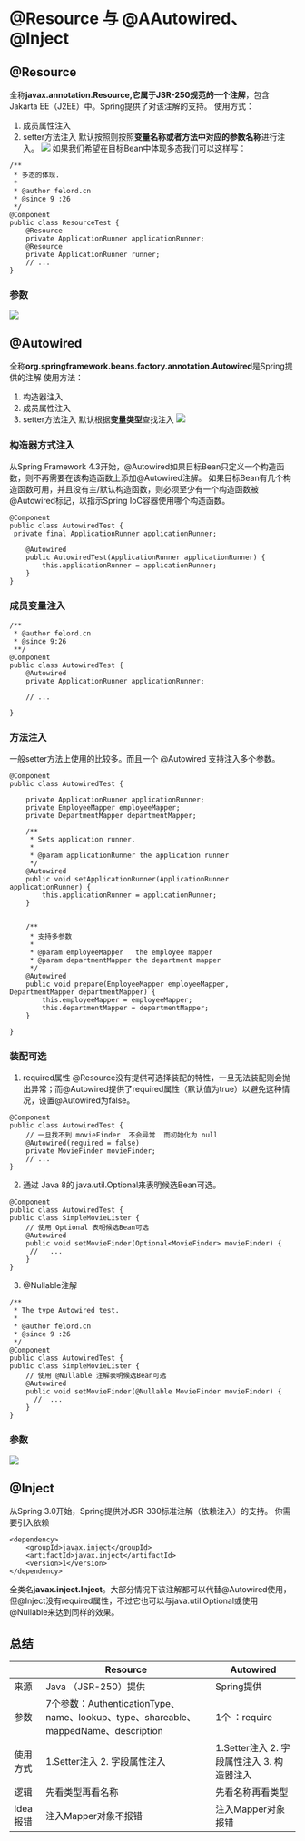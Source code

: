 # @Resource 与 @AAutowired、@Inject

## @Resource
全称**javax.annotation.Resource,它属于JSR-250规范的一个注解**，包含Jakarta EE（J2EE）中。Spring提供了对该注解的支持。 
使用方式：
1. 成员属性注入
2. setter方法注入
默认按照则按照**变量名称或者方法中对应的参数名称**进行注入。
![](img_1.png)
   如果我们希望在目标Bean中体现多态我们可以这样写：
```
/**
 * 多态的体现.
 *
 * @author felord.cn
 * @since 9 :26
 */
@Component
public class ResourceTest {
    @Resource
    private ApplicationRunner applicationRunner;    
    @Resource
    private ApplicationRunner runner;
    // ...
}

```
### 参数
![](img_4.png)
## @Autowired
全称**org.springframework.beans.factory.annotation.Autowired**是Spring提供的注解
使用方法：
1. 构造器注入
2. 成员属性注入
3. setter方法注入
默认根据**变量类型**查找注入
![](img_2.png)

### 构造器方式注入
从Spring Framework 4.3开始，@Autowired如果目标Bean只定义一个构造函数，则不再需要在该构造函数上添加@Autowired注解。
如果目标Bean有几个构造函数可用，并且没有主/默认构造函数，则必须至少有一个构造函数被@Autowired标记，以指示Spring IoC容器使用哪个构造函数。
```
@Component
public class AutowiredTest {
 private final ApplicationRunner applicationRunner;

    @Autowired
    public AutowiredTest(ApplicationRunner applicationRunner) {
        this.applicationRunner = applicationRunner;
    }
}
```
### 成员变量注入
```
/**
 * @author felord.cn
 * @since 9:26
 **/
@Component
public class AutowiredTest {
    @Autowired
    private ApplicationRunner applicationRunner;
    
    // ...
    
}

```
### 方法注入
一般setter方法上使用的比较多。而且一个 @Autowired 支持注入多个参数。
```
@Component
public class AutowiredTest {

    private ApplicationRunner applicationRunner;
    private EmployeeMapper employeeMapper;
    private DepartmentMapper departmentMapper;

    /**
     * Sets application runner.
     *
     * @param applicationRunner the application runner
     */
    @Autowired
    public void setApplicationRunner(ApplicationRunner applicationRunner) {
        this.applicationRunner = applicationRunner;
    }


    /**
     * 支持多参数
     *
     * @param employeeMapper   the employee mapper
     * @param departmentMapper the department mapper
     */
    @Autowired
    public void prepare(EmployeeMapper employeeMapper, DepartmentMapper departmentMapper) {
        this.employeeMapper = employeeMapper;
        this.departmentMapper = departmentMapper;
    }

}

```

### 装配可选
1. required属性
   @Resource没有提供可选择装配的特性，一旦无法装配则会抛出异常；而@Autowired提供了required属性（默认值为true）以避免这种情况，设置@Autowired为false。
```
@Component
public class AutowiredTest {
    // 一旦找不到 movieFinder  不会异常  而初始化为 null
    @Autowired(required = false)
    private MovieFinder movieFinder;
    // ...
}

```
2. 通过 Java 8的 java.util.Optional来表明候选Bean可选。
```
@Component
public class AutowiredTest {
public class SimpleMovieLister {
    // 使用 Optional 表明候选Bean可选
    @Autowired
    public void setMovieFinder(Optional<MovieFinder> movieFinder) {
     //   ...
    }
}

```
3. @Nullable注解
```
/**
 * The type Autowired test.
 *
 * @author felord.cn
 * @since 9 :26
 */
@Component
public class AutowiredTest {
public class SimpleMovieLister {
    // 使用 @Nullable 注解表明候选Bean可选
    @Autowired
    public void setMovieFinder(@Nullable MovieFinder movieFinder) {
      //  ...
    }
}

```
### 参数
![](img_3.png)
## @Inject
从Spring 3.0开始，Spring提供对JSR-330标准注解（依赖注入）的支持。 你需要引入依赖
```
<dependency>
    <groupId>javax.inject</groupId>
    <artifactId>javax.inject</artifactId>
    <version>1</version>
</dependency>

```
全类名**javax.inject.Inject**。大部分情况下该注解都可以代替@Autowired使用，但@Inject没有required属性，不过它也可以与java.util.Optional或使用@Nullable来达到同样的效果。
## 总结

|        | Resource                                                                  | Autowired                       |
|--------|---------------------------------------------------------------------------|---------------------------------|
| 来源     | Java （JSR-250）提供                                                          | Spring提供                        |
| 参数     | 7个参数：AuthenticationType、name、lookup、type、shareable、mappedName、description | 1个 ：require                     |
| 使用方式   | 1.Setter注入  2. 字段属性注入                                                     | 1.Setter注入  2. 字段属性注入  3. 构造器注入 |
| 逻辑     | 先看类型再看名称                                                                  | 先看名称再看类型                        |
| Idea报错 | 注入Mapper对象不报错                                                             | 注入Mapper对象报错                    |
